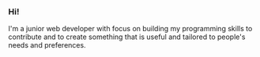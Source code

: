 ### Hi!

I'm a junior web developer with focus on building my programming skills to contribute and to create something that is useful and tailored to people's needs and preferences.

